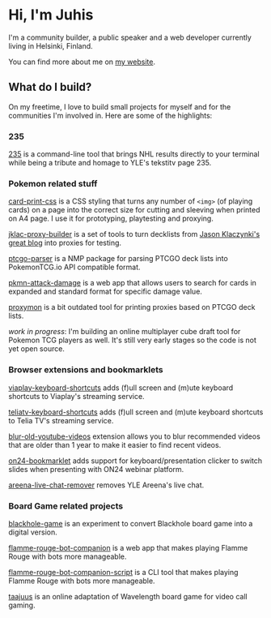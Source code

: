 # Hi, I'm Juhis

I'm a community builder, a public speaker and a web developer currently living in Helsinki, Finland.

You can find more about me on [my website](https://hamatti.org).

## What do I build?

On my freetime, I love to build small projects for myself and for the communities I'm involved in. Here are some of the highlights:

### 235

[235](https://github.com/Hamatti/nhl-235) is a command-line tool that brings NHL results directly to your terminal while being a tribute and homage to YLE's tekstitv page 235.

### Pokemon related stuff

[card-print-css](https://github.com/Hamatti/card-print-css) is a CSS styling that turns any number of `<img>` (of playing cards) on a page into the correct size for cutting and sleeving when printed on A4 page. I use it for prototyping, playtesting and proxying.

[jklac-proxy-builder](https://github.com/Hamatti/jklac-proxy-builder) is a set of tools to turn decklists from [Jason Klaczynki's great blog](https://jklaczpokemon.wordpress.com/) into proxies for testing.

[ptcgo-parser](https://github.com/Hamatti/ptcgo-parser) is a NMP package for parsing PTCGO deck lists into PokemonTCG.io API compatible format.

[pkmn-attack-damage](https://github.com/Hamatti/pkmn-attack-damage) is a web app that allows users to search for cards in expanded and standard format for specific damage value.

[proxymon](https://github.com/Hamatti/proxymon) is a bit outdated tool for printing proxies based on PTCGO deck lists.

_work in progress_: I'm building an online multiplayer cube draft tool for Pokemon TCG players as well. It's still very early stages so the code is not yet open source.

### Browser extensions and bookmarklets

[viaplay-keyboard-shortcuts](https://github.com/Hamatti/viaplay-keyboard-shortcuts) adds (f)ull screen and (m)ute keyboard shortcuts to Viaplay's streaming service.

[teliatv-keyboard-shortcuts](https://github.com/Hamatti/teliatv-keyboard-shortcuts) adds (f)ull screen and (m)ute keyboard shortcuts to Telia TV's streaming service.

[blur-old-youtube-videos](https://github.com/Hamatti/blur-old-youtube-videos) extension allows you to blur recommended videos that are older than 1 year to make it easier to find recent videos.

[on24-bookmarklet](https://gist.github.com/Hamatti/11de9fd64e226738c00c8a8b2fad024e) adds support for keyboard/presentation clicker to switch slides when presenting with ON24 webinar platform.

[areena-live-chat-remover](https://gist.github.com/Hamatti/5f33ce7fd1554e43fb8527b6268a6acd) removes YLE Areena's live chat.

### Board Game related projects

[blackhole-game](https://github.com/Hamatti/blackhole-game) is an experiment to convert Blackhole board game into a digital version.

[flamme-rouge-bot-companion](https://github.com/Hamatti/flamme-rouge-bot-companion) is a web app that makes playing Flamme Rouge with bots more manageable.

[flamme-rouge-bot-companion-script](https://github.com/Hamatti/flamme-rouge-bot-companion-script) is a CLI tool that makes playing Flamme Rouge with bots more manageable.

[taajuus](https://github.com/Hamatti/taajuus) is an online adaptation of Wavelength board game for video call gaming. 


